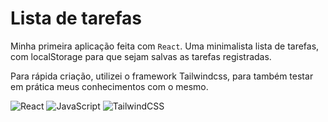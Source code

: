 # Lista de tarefas

Minha primeira aplicação feita com `React`. Uma minimalista lista de tarefas, com localStorage para que sejam salvas as tarefas registradas.

Para rápida criação, utilizei o framework Tailwindcss, para também testar em prática meus conhecimentos com o mesmo.


![React](https://img.shields.io/badge/react-%2320232a.svg?style=for-the-badge&logo=react&logoColor=%2361DAFB)
![JavaScript](https://img.shields.io/badge/javascript-%23323330.svg?style=for-the-badge&logo=javascript&logoColor=%23F7DF1E)
![TailwindCSS](https://img.shields.io/badge/tailwindcss-%2338B2AC.svg?style=for-the-badge&logo=tailwind-css&logoColor=white)
